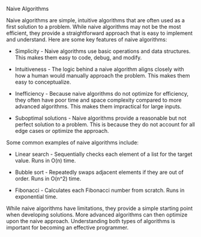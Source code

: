 
Naive Algorithms

Naive algorithms are simple, intuitive algorithms that are often used as a first solution to a problem. While naive algorithms may not be the most efficient, they provide a straightforward approach that is easy to implement and understand. Here are some key features of naive algorithms:

-   Simplicity - Naive algorithms use basic operations and data structures. This makes them easy to code, debug, and modify.
    
-   Intuitiveness - The logic behind a naive algorithm aligns closely with how a human would manually approach the problem. This makes them easy to conceptualize.
    
-   Inefficiency - Because naive algorithms do not optimize for efficiency, they often have poor time and space complexity compared to more advanced algorithms. This makes them impractical for large inputs.
    
-   Suboptimal solutions - Naive algorithms provide a reasonable but not perfect solution to a problem. This is because they do not account for all edge cases or optimize the approach.
    

Some common examples of naive algorithms include:

-   Linear search - Sequentially checks each element of a list for the target value. Runs in O(n) time.
    
-   Bubble sort - Repeatedly swaps adjacent elements if they are out of order. Runs in O(n^2) time.
    
-   Fibonacci - Calculates each Fibonacci number from scratch. Runs in exponential time.
    

While naive algorithms have limitations, they provide a simple starting point when developing solutions. More advanced algorithms can then optimize upon the naive approach. Understanding both types of algorithms is important for becoming an effective programmer.